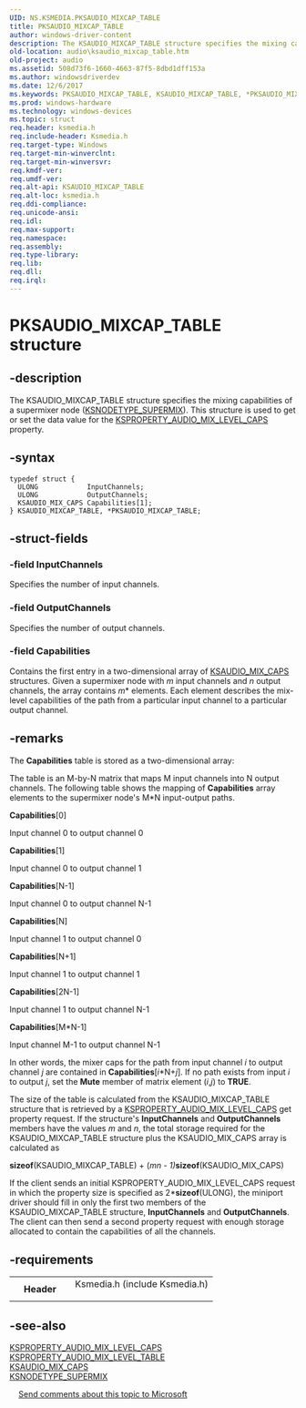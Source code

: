 ```yaml
---
UID: NS.KSMEDIA.PKSAUDIO_MIXCAP_TABLE
title: PKSAUDIO_MIXCAP_TABLE
author: windows-driver-content
description: The KSAUDIO_MIXCAP_TABLE structure specifies the mixing capabilities of a supermixer node (KSNODETYPE_SUPERMIX). This structure is used to get or set the data value for the KSPROPERTY_AUDIO_MIX_LEVEL_CAPS property.
old-location: audio\ksaudio_mixcap_table.htm
old-project: audio
ms.assetid: 508d73f6-1660-4663-87f5-8dbd1dff153a
ms.author: windowsdriverdev
ms.date: 12/6/2017
ms.keywords: PKSAUDIO_MIXCAP_TABLE, KSAUDIO_MIXCAP_TABLE, *PKSAUDIO_MIXCAP_TABLE
ms.prod: windows-hardware
ms.technology: windows-devices
ms.topic: struct
req.header: ksmedia.h
req.include-header: Ksmedia.h
req.target-type: Windows
req.target-min-winverclnt: 
req.target-min-winversvr: 
req.kmdf-ver: 
req.umdf-ver: 
req.alt-api: KSAUDIO_MIXCAP_TABLE
req.alt-loc: ksmedia.h
req.ddi-compliance: 
req.unicode-ansi: 
req.idl: 
req.max-support: 
req.namespace: 
req.assembly: 
req.type-library: 
req.lib: 
req.dll: 
req.irql: 
---
```


# PKSAUDIO_MIXCAP_TABLE structure



## -description
The KSAUDIO_MIXCAP_TABLE structure specifies the mixing capabilities of a supermixer node (<a href="https://msdn.microsoft.com/library/windows/hardware/ff537198">KSNODETYPE_SUPERMIX</a>). This structure is used to get or set the data value for the <a href="https://msdn.microsoft.com/library/windows/hardware/ff537291">KSPROPERTY_AUDIO_MIX_LEVEL_CAPS</a> property.


## -syntax

````
typedef struct {
  ULONG            InputChannels;
  ULONG            OutputChannels;
  KSAUDIO_MIX_CAPS Capabilities[1];
} KSAUDIO_MIXCAP_TABLE, *PKSAUDIO_MIXCAP_TABLE;
````


## -struct-fields

### -field InputChannels

Specifies the number of input channels.

### -field OutputChannels

Specifies the number of output channels.

### -field Capabilities

Contains the first entry in a two-dimensional array of <a href="audio.ksaudio_mix_caps">KSAUDIO_MIX_CAPS</a> structures. Given a supermixer node with <i>m</i> input channels and <i>n</i> output channels, the array contains <i>m</i>*<i></i> elements. Each element describes the mix-level capabilities of the path from a particular input channel to a particular output channel.

## -remarks
The <b>Capabilities</b> table is stored as a two-dimensional array:

The table is an M-by-N matrix that maps M input channels into N output channels. The following table shows the mapping of <b>Capabilities</b> array elements to the supermixer node's M*N input-output paths.

<b>Capabilities</b>[0]

Input channel 0 to output channel 0

<b>Capabilities</b>[1]

Input channel 0 to output channel 1

<b>Capabilities</b>[N-1]

Input channel 0 to output channel N-1

<b>Capabilities</b>[N]

Input channel 1 to output channel 0

<b>Capabilities</b>[N+1]

Input channel 1 to output channel 1

<b>Capabilities</b>[2N-1]

Input channel 1 to output channel N-1

<b>Capabilities</b>[M*N-1]

Input channel M-1 to output channel N-1

In other words, the mixer caps for the path from input channel <i>i</i> to output channel <i>j</i> are contained in <b>Capabilities</b>[<i>i</i>*N+<i>j</i>]. If no path exists from input <i>i</i> to output <i>j</i>, set the <b>Mute</b> member of matrix element (<i>i</i>,<i>j</i>) to <b>TRUE</b>.

The size of the table is calculated from the KSAUDIO_MIXCAP_TABLE structure that is retrieved by a <a href="https://msdn.microsoft.com/library/windows/hardware/ff537291">KSPROPERTY_AUDIO_MIX_LEVEL_CAPS</a> get property request. If the structure's <b>InputChannels</b> and <b>OutputChannels</b> members have the values <i>m</i> and <i>n</i>, the total storage required for the KSAUDIO_MIXCAP_TABLE structure plus the KSAUDIO_MIX_CAPS array is calculated as

<b>sizeof</b>(KSAUDIO_MIXCAP_TABLE) + (<i>m</i>*<i>n</i> - 1)*<b>sizeof</b>(KSAUDIO_MIX_CAPS)

If the client sends an initial KSPROPERTY_AUDIO_MIX_LEVEL_CAPS request in which the property size is specified as 2*<b>sizeof</b>(ULONG), the miniport driver should fill in only the first two members of the KSAUDIO_MIXCAP_TABLE structure, <b>InputChannels</b> and <b>OutputChannels</b>. The client can then send a second property request with enough storage allocated to contain the capabilities of all the channels.

## -requirements
<table>
<tr>
<th width="30%">
Header
</th>
<td width="70%">
<dl>
<dt>Ksmedia.h (include Ksmedia.h)</dt>
</dl>
</td>
</tr>
</table>

## -see-also
<dl>
<dt>
<a href="https://msdn.microsoft.com/library/windows/hardware/ff537291">KSPROPERTY_AUDIO_MIX_LEVEL_CAPS</a>
</dt>
<dt>
<a href="https://msdn.microsoft.com/library/windows/hardware/ff537292">KSPROPERTY_AUDIO_MIX_LEVEL_TABLE</a>
</dt>
<dt>
<a href="audio.ksaudio_mix_caps">KSAUDIO_MIX_CAPS</a>
</dt>
<dt>
<a href="https://msdn.microsoft.com/library/windows/hardware/ff537198">KSNODETYPE_SUPERMIX</a>
</dt>
</dl>
 
 
<a href="mailto:wsddocfb@microsoft.com?subject=Documentation%20feedback [audio\audio]:%20KSAUDIO_MIXCAP_TABLE structure%20 RELEASE:%20(12/6/2017)&amp;body=%0A%0APRIVACY STATEMENT%0A%0AWe use your feedback to improve the documentation. We don't use your email address for any other purpose, and we'll remove your email address from our system after the issue that you're reporting is fixed. While we're working to fix this issue, we might send you an email message to ask for more info. Later, we might also send you an email message to let you know that we've addressed your feedback.%0A%0AFor more info about Microsoft's privacy policy, see http://privacy.microsoft.com/en-us/default.aspx." title="Send comments about this topic to Microsoft">Send comments about this topic to Microsoft</a>
